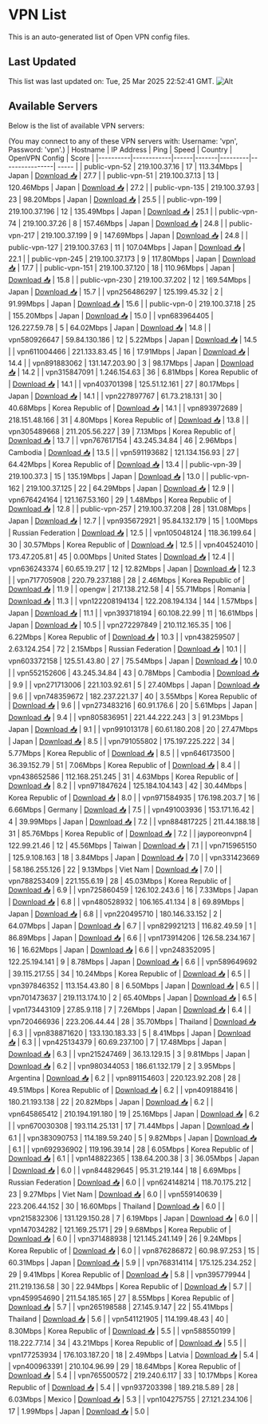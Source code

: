 # VPN List

This is an auto-generated list of Open VPN config files.

## Last Updated

This list was last updated on: Tue, 25 Mar 2025 22:52:41 GMT.
![Alt](https://repobeats.axiom.co/api/embed/186b98318ef1479477931607c1ad7d823f12451f.svg "Repobeats analytics image")

## Available Servers

Below is the list of available VPN servers:

(You may connect to any of these VPN servers with: Username: 'vpn', Password: 'vpn'.)
| Hostname | IP Address | Ping | Speed | Country | OpenVPN Config | Score |
|----------|------------|------|-------|---------|----------------| ----- |
| public-vpn-52 | 219.100.37.16 | 17 | 113.34Mbps | Japan | [Download 📥](./configs/server_0_JP.ovpn) | 27.7 |
| public-vpn-51 | 219.100.37.13 | 13 | 120.46Mbps | Japan | [Download 📥](./configs/server_1_JP.ovpn) | 27.2 |
| public-vpn-135 | 219.100.37.93 | 23 | 98.20Mbps | Japan | [Download 📥](./configs/server_2_JP.ovpn) | 25.5 |
| public-vpn-199 | 219.100.37.196 | 12 | 135.49Mbps | Japan | [Download 📥](./configs/server_3_JP.ovpn) | 25.1 |
| public-vpn-74 | 219.100.37.26 | 8 | 157.46Mbps | Japan | [Download 📥](./configs/server_4_JP.ovpn) | 24.8 |
| public-vpn-217 | 219.100.37.199 | 9 | 147.69Mbps | Japan | [Download 📥](./configs/server_5_JP.ovpn) | 24.8 |
| public-vpn-127 | 219.100.37.63 | 11 | 107.04Mbps | Japan | [Download 📥](./configs/server_6_JP.ovpn) | 22.1 |
| public-vpn-245 | 219.100.37.173 | 9 | 117.80Mbps | Japan | [Download 📥](./configs/server_7_JP.ovpn) | 17.7 |
| public-vpn-151 | 219.100.37.120 | 18 | 110.96Mbps | Japan | [Download 📥](./configs/server_8_JP.ovpn) | 15.8 |
| public-vpn-230 | 219.100.37.202 | 12 | 169.54Mbps | Japan | [Download 📥](./configs/server_9_JP.ovpn) | 15.7 |
| vpn256486297 | 125.199.45.32 | 2 | 91.99Mbps | Japan | [Download 📥](./configs/server_10_JP.ovpn) | 15.6 |
| public-vpn-0 | 219.100.37.18 | 25 | 155.20Mbps | Japan | [Download 📥](./configs/server_11_JP.ovpn) | 15.0 |
| vpn683964405 | 126.227.59.78 | 5 | 64.02Mbps | Japan | [Download 📥](./configs/server_12_JP.ovpn) | 14.8 |
| vpn580926647 | 59.84.130.186 | 12 | 5.22Mbps | Japan | [Download 📥](./configs/server_13_JP.ovpn) | 14.5 |
| vpn611004466 | 221.133.83.45 | 16 | 17.91Mbps | Japan | [Download 📥](./configs/server_14_JP.ovpn) | 14.4 |
| vpn891883062 | 131.147.203.90 | 3 | 98.17Mbps | Japan | [Download 📥](./configs/server_15_JP.ovpn) | 14.2 |
| vpn315847091 | 1.246.154.63 | 36 | 6.81Mbps | Korea Republic of | [Download 📥](./configs/server_16_KR.ovpn) | 14.1 |
| vpn403701398 | 125.51.12.161 | 27 | 80.17Mbps | Japan | [Download 📥](./configs/server_17_JP.ovpn) | 14.1 |
| vpn227897767 | 61.73.218.131 | 30 | 40.68Mbps | Korea Republic of | [Download 📥](./configs/server_18_KR.ovpn) | 14.1 |
| vpn893972689 | 218.151.48.166 | 31 | 4.80Mbps | Korea Republic of | [Download 📥](./configs/server_19_KR.ovpn) | 13.8 |
| vpn305489668 | 211.205.56.227 | 39 | 7.13Mbps | Korea Republic of | [Download 📥](./configs/server_20_KR.ovpn) | 13.7 |
| vpn767617154 | 43.245.34.84 | 46 | 2.96Mbps | Cambodia | [Download 📥](./configs/server_21_KH.ovpn) | 13.5 |
| vpn591193682 | 121.134.156.93 | 27 | 64.42Mbps | Korea Republic of | [Download 📥](./configs/server_22_KR.ovpn) | 13.4 |
| public-vpn-39 | 219.100.37.3 | 15 | 135.19Mbps | Japan | [Download 📥](./configs/server_23_JP.ovpn) | 13.0 |
| public-vpn-162 | 219.100.37.125 | 22 | 64.29Mbps | Japan | [Download 📥](./configs/server_24_JP.ovpn) | 12.9 |
| vpn676424164 | 121.167.53.160 | 29 | 1.48Mbps | Korea Republic of | [Download 📥](./configs/server_25_KR.ovpn) | 12.8 |
| public-vpn-257 | 219.100.37.208 | 28 | 131.08Mbps | Japan | [Download 📥](./configs/server_26_JP.ovpn) | 12.7 |
| vpn935672921 | 95.84.132.179 | 15 | 1.00Mbps | Russian Federation | [Download 📥](./configs/server_27_RU.ovpn) | 12.5 |
| vpn105048124 | 118.36.199.64 | 30 | 30.57Mbps | Korea Republic of | [Download 📥](./configs/server_28_KR.ovpn) | 12.5 |
| vpn404524010 | 173.47.205.81 | 45 | 0.00Mbps | United States | [Download 📥](./configs/server_29_US.ovpn) | 12.4 |
| vpn636243374 | 60.65.19.217 | 12 | 12.82Mbps | Japan | [Download 📥](./configs/server_30_JP.ovpn) | 12.3 |
| vpn717705908 | 220.79.237.188 | 28 | 2.46Mbps | Korea Republic of | [Download 📥](./configs/server_31_KR.ovpn) | 11.9 |
| opengw | 217.138.212.58 | 4 | 55.71Mbps | Romania | [Download 📥](./configs/server_32_RO.ovpn) | 11.3 |
| vpn122208194134 | 122.208.194.134 | 144 | 1.57Mbps | Japan | [Download 📥](./configs/server_33_JP.ovpn) | 11.1 |
| vpn393718194 | 60.108.22.99 | 11 | 16.61Mbps | Japan | [Download 📥](./configs/server_34_JP.ovpn) | 10.5 |
| vpn272297849 | 210.112.165.35 | 106 | 6.22Mbps | Korea Republic of | [Download 📥](./configs/server_35_KR.ovpn) | 10.3 |
| vpn438259507 | 2.63.124.254 | 72 | 2.15Mbps | Russian Federation | [Download 📥](./configs/server_36_RU.ovpn) | 10.1 |
| vpn603372158 | 125.51.43.80 | 27 | 75.54Mbps | Japan | [Download 📥](./configs/server_37_JP.ovpn) | 10.0 |
| vpn552152606 | 43.245.34.84 | 43 | 0.78Mbps | Cambodia | [Download 📥](./configs/server_38_KH.ovpn) | 9.9 |
| vpn271713006 | 221.103.92.61 | 5 | 27.40Mbps | Japan | [Download 📥](./configs/server_39_JP.ovpn) | 9.6 |
| vpn748359672 | 182.237.221.37 | 40 | 3.55Mbps | Korea Republic of | [Download 📥](./configs/server_40_KR.ovpn) | 9.6 |
| vpn273483216 | 60.91.176.6 | 20 | 5.61Mbps | Japan | [Download 📥](./configs/server_41_JP.ovpn) | 9.4 |
| vpn805836951 | 221.44.222.243 | 3 | 91.23Mbps | Japan | [Download 📥](./configs/server_42_JP.ovpn) | 9.1 |
| vpn991013178 | 60.61.180.208 | 20 | 27.47Mbps | Japan | [Download 📥](./configs/server_43_JP.ovpn) | 8.5 |
| vpn791055802 | 175.197.225.222 | 34 | 5.77Mbps | Korea Republic of | [Download 📥](./configs/server_44_KR.ovpn) | 8.5 |
| vpn646173500 | 36.39.152.79 | 51 | 7.06Mbps | Korea Republic of | [Download 📥](./configs/server_45_KR.ovpn) | 8.4 |
| vpn438652586 | 112.168.251.245 | 31 | 4.63Mbps | Korea Republic of | [Download 📥](./configs/server_46_KR.ovpn) | 8.2 |
| vpn971847624 | 125.184.104.143 | 42 | 30.44Mbps | Korea Republic of | [Download 📥](./configs/server_47_KR.ovpn) | 8.0 |
| vpn971584935 | 176.198.203.7 | 16 | 6.66Mbps | Germany | [Download 📥](./configs/server_48_DE.ovpn) | 7.5 |
| vpn491003936 | 153.171.16.42 | 4 | 39.99Mbps | Japan | [Download 📥](./configs/server_49_JP.ovpn) | 7.2 |
| vpn884817225 | 211.44.188.18 | 31 | 85.76Mbps | Korea Republic of | [Download 📥](./configs/server_50_KR.ovpn) | 7.2 |
| jayporeonvpn4 | 122.99.21.46 | 12 | 45.56Mbps | Taiwan | [Download 📥](./configs/server_51_TW.ovpn) | 7.1 |
| vpn715965150 | 125.9.108.163 | 18 | 3.84Mbps | Japan | [Download 📥](./configs/server_52_JP.ovpn) | 7.0 |
| vpn331423669 | 58.186.255.126 | 22 | 9.13Mbps | Viet Nam | [Download 📥](./configs/server_53_VN.ovpn) | 7.0 |
| vpn788253409 | 221.155.6.19 | 28 | 45.03Mbps | Korea Republic of | [Download 📥](./configs/server_54_KR.ovpn) | 6.9 |
| vpn725860459 | 126.102.243.6 | 16 | 7.33Mbps | Japan | [Download 📥](./configs/server_55_JP.ovpn) | 6.8 |
| vpn480528932 | 106.165.41.134 | 8 | 69.89Mbps | Japan | [Download 📥](./configs/server_56_JP.ovpn) | 6.8 |
| vpn220495710 | 180.146.33.152 | 2 | 64.07Mbps | Japan | [Download 📥](./configs/server_57_JP.ovpn) | 6.7 |
| vpn829921213 | 116.82.49.59 | 1 | 86.89Mbps | Japan | [Download 📥](./configs/server_58_JP.ovpn) | 6.6 |
| vpn173914206 | 126.58.234.167 | 16 | 16.62Mbps | Japan | [Download 📥](./configs/server_59_JP.ovpn) | 6.6 |
| vpn248352095 | 122.25.194.141 | 9 | 8.78Mbps | Japan | [Download 📥](./configs/server_60_JP.ovpn) | 6.6 |
| vpn589649692 | 39.115.217.55 | 34 | 10.24Mbps | Korea Republic of | [Download 📥](./configs/server_61_KR.ovpn) | 6.5 |
| vpn397846352 | 113.154.43.80 | 8 | 6.50Mbps | Japan | [Download 📥](./configs/server_62_JP.ovpn) | 6.5 |
| vpn701473637 | 219.113.174.10 | 2 | 65.40Mbps | Japan | [Download 📥](./configs/server_63_JP.ovpn) | 6.5 |
| vpn173443109 | 27.85.9.118 | 7 | 7.26Mbps | Japan | [Download 📥](./configs/server_64_JP.ovpn) | 6.4 |
| vpn720466936 | 223.206.44.44 | 28 | 35.70Mbps | Thailand | [Download 📥](./configs/server_65_TH.ovpn) | 6.3 |
| vpn838871620 | 133.130.183.33 | 5 | 8.41Mbps | Japan | [Download 📥](./configs/server_66_JP.ovpn) | 6.3 |
| vpn425134379 | 60.69.237.100 | 7 | 17.48Mbps | Japan | [Download 📥](./configs/server_67_JP.ovpn) | 6.3 |
| vpn215247469 | 36.13.129.15 | 3 | 9.81Mbps | Japan | [Download 📥](./configs/server_68_JP.ovpn) | 6.2 |
| vpn980344053 | 186.61.132.179 | 2 | 3.95Mbps | Argentina | [Download 📥](./configs/server_69_AR.ovpn) | 6.2 |
| vpn891154603 | 220.123.92.208 | 28 | 49.51Mbps | Korea Republic of | [Download 📥](./configs/server_70_KR.ovpn) | 6.2 |
| vpn409188416 | 180.21.193.138 | 22 | 20.82Mbps | Japan | [Download 📥](./configs/server_71_JP.ovpn) | 6.2 |
| vpn645865412 | 210.194.191.180 | 19 | 25.16Mbps | Japan | [Download 📥](./configs/server_72_JP.ovpn) | 6.2 |
| vpn670030308 | 193.114.25.131 | 17 | 71.44Mbps | Japan | [Download 📥](./configs/server_73_JP.ovpn) | 6.1 |
| vpn383090753 | 114.189.59.240 | 5 | 9.82Mbps | Japan | [Download 📥](./configs/server_74_JP.ovpn) | 6.1 |
| vpn692936902 | 119.196.39.14 | 28 | 6.05Mbps | Korea Republic of | [Download 📥](./configs/server_75_KR.ovpn) | 6.1 |
| vpn148822365 | 138.64.200.38 | 3 | 36.05Mbps | Japan | [Download 📥](./configs/server_76_JP.ovpn) | 6.0 |
| vpn844829645 | 95.31.219.144 | 18 | 6.69Mbps | Russian Federation | [Download 📥](./configs/server_77_RU.ovpn) | 6.0 |
| vpn624148214 | 118.70.175.212 | 23 | 9.27Mbps | Viet Nam | [Download 📥](./configs/server_78_VN.ovpn) | 6.0 |
| vpn559140639 | 223.206.44.152 | 30 | 16.60Mbps | Thailand | [Download 📥](./configs/server_79_TH.ovpn) | 6.0 |
| vpn215832306 | 131.129.150.28 | 7 | 6.19Mbps | Japan | [Download 📥](./configs/server_80_JP.ovpn) | 6.0 |
| vpn147034282 | 121.169.25.171 | 29 | 9.68Mbps | Korea Republic of | [Download 📥](./configs/server_81_KR.ovpn) | 6.0 |
| vpn371488938 | 121.145.241.149 | 26 | 9.24Mbps | Korea Republic of | [Download 📥](./configs/server_82_KR.ovpn) | 6.0 |
| vpn876286872 | 60.98.97.253 | 15 | 60.31Mbps | Japan | [Download 📥](./configs/server_83_JP.ovpn) | 5.9 |
| vpn768314114 | 175.125.234.252 | 29 | 9.41Mbps | Korea Republic of | [Download 📥](./configs/server_84_KR.ovpn) | 5.8 |
| vpn395779944 | 211.219.136.58 | 30 | 22.94Mbps | Korea Republic of | [Download 📥](./configs/server_85_KR.ovpn) | 5.7 |
| vpn459954690 | 211.54.185.165 | 27 | 8.55Mbps | Korea Republic of | [Download 📥](./configs/server_86_KR.ovpn) | 5.7 |
| vpn265198588 | 27.145.9.147 | 22 | 55.41Mbps | Thailand | [Download 📥](./configs/server_87_TH.ovpn) | 5.6 |
| vpn541121905 | 114.199.48.43 | 40 | 8.30Mbps | Korea Republic of | [Download 📥](./configs/server_88_KR.ovpn) | 5.5 |
| vpn588550199 | 118.222.77.14 | 34 | 43.21Mbps | Korea Republic of | [Download 📥](./configs/server_89_KR.ovpn) | 5.5 |
| vpn177253934 | 176.103.187.20 | 18 | 2.49Mbps | Latvia | [Download 📥](./configs/server_90_LV.ovpn) | 5.4 |
| vpn400963391 | 210.104.96.99 | 29 | 18.64Mbps | Korea Republic of | [Download 📥](./configs/server_91_KR.ovpn) | 5.4 |
| vpn765500572 | 219.240.6.117 | 33 | 10.17Mbps | Korea Republic of | [Download 📥](./configs/server_92_KR.ovpn) | 5.4 |
| vpn937203398 | 189.218.5.89 | 28 | 6.03Mbps | Mexico | [Download 📥](./configs/server_93_MX.ovpn) | 5.3 |
| vpn104275755 | 27.121.234.106 | 17 | 1.99Mbps | Japan | [Download 📥](./configs/server_94_JP.ovpn) | 5.0 |
